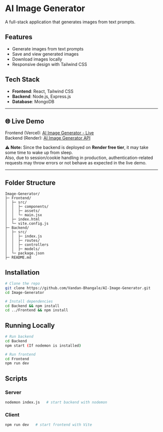 # AI Image Generator

A full-stack application that generates images from text prompts.

## Features

* Generate images from text prompts
* Save and view generated images
* Download images locally
* Responsive design with Tailwind CSS

## Tech Stack

* **Frontend**: React, Tailwind CSS
* **Backend**: Node.js, Express.js
* **Database**: MongoDB

---

## 🌐 Live Demo

Frontend (Vercel): [AI Image Generator - Live](https://ai-image-generator-inky.vercel.app/)  
Backend (Render): [AI Image Generator API](https://ai-image-generator-backend-99h1.onrender.com)

⚠️ **Note:** Since the backend is deployed on **Render free tier**, it may take some time to wake up from sleep.  
Also, due to session/cookie handling in production, authentication-related requests may throw errors or not behave as expected in the live demo.

---

## Folder Structure
```
Image-Generator/
├─ Frontend/
│  ├─ src/
│  │  ├─ components/
│  │  ├─ assets/
│  │  └─ main.jsx
│  ├─ index.html
│  └─ vite.config.js
├─ Backend/
│  ├─ src/
│  │  ├─ index.js
│  │  ├─ routes/
│  │  ├─ controllers      
│  │  ├─ models/
│  └─ package.json
├─ README.md
```

## Installation

```bash
# Clone the repo
git clone https://github.com/Vandan-Bhangale/AI-Image-Generator.git
cd Image-Generator

# Install dependencies
cd Backend && npm install
cd ../Frontend && npm install
```

## Running Locally

```bash
# Run backend
cd Backend
npm start (If nodemon is installed)

# Run frontend
cd Frontend
npm run dev
```

## Scripts

### Server

```bash
nodemon index.js   # start backend with nodemon
```

### Client

```bash
npm run dev   # start frontend with Vite
```


